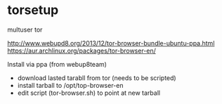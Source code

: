 # torsetup
multuser tor

http://www.webupd8.org/2013/12/tor-browser-bundle-ubuntu-ppa.html
https://aur.archlinux.org/packages/tor-browser-en/


Install via ppa (from webup8team)
  - download lasted tarabll from tor (needs to be scripted)
  - install tarball to /opt/top-browser-en
  - edit script (tor-browser.sh) to point at new tarball
